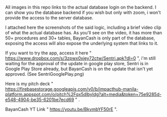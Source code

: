 All images in this repo links to the actual database login on the backend. I can show you the database backend if you wish but only with zoom, i won't provide the access to the server database. 

I attached here the screenshots of the said logic, including a brief video clip of what the actual database has. As you'll see on the video, it has more than 50+ procedures and 30+ tables, BayanCash is only part of the database, exposing the access will also expose the underlying system that links to it.

If you want to try the app, access it here " https://www.dropbox.com/s/3zpwx0xjey72ctw/Sentri.apk?dl=0 ", i'm still waiting for the approval of the update in google play store, Sentri is in Google Play Store already, but BayanCash is on the update that isn't yet approved. (See SentriGooglePlay.png)

Here is my pitch deck " https://firebasestorage.googleapis.com/v0/b/impacthub-manila-platform.appspot.com/o/pitch%2Fqx5dlbyldg?alt=media&token=75e9285d-e548-4904-be35-6201be7ecd69 " .

BayanCash YT Link " https://youtu.be/BkvmbYF50rE ".